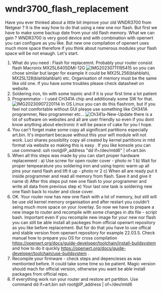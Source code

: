 # wndr3700_flash_replacement
Have you ever thinked about a little bit improve your old WNDR3700 from Netgear ? 
It is the way how to do that using a new one nor flash. But first we have to make some backup date from your old flash memory. What we can gain ? WNDR3700 is very good device and with combination with openwrt you can configure as you like. But new one compilation of openwrt uses much more space therefore if you think about numerous modules your flash space will be not enaugh. Let's start.
1. What do you need :
Flash for replacemnt. Probably your router consist flash Macronix MX25L6405DMI-12G
![IMG20230711195415](https://github.com/jagmic/wndr3700_flash_replacement/assets/127594403/23188cb8-88ac-42ad-aefa-a22cfdd16cc8)
so you can chose similar but larger for example it could be MX25L256(blahblah), MX25L128(blahblahblah) etc. Organisation of memory must be the same like old one. If you have some troubles please check datasheet on website.
3.  Soldering iron, tin with some topnic and if it is your first time a lot patient
4. Programmator - I used CH341A chip and additionaly some SW for that. 
![IMG20230907220114](https://github.com/jagmic/wndr3700_flash_replacement/assets/127594403/96a3cb31-d826-4c90-8e78-ab40c1d3f152)
In OS Linux you can do this flashrom, but if you feel not comfortable without GUI please use something like CH341A programmer, Neo programmer etc... 
![Ch341a-New-Update](https://github.com/jagmic/wndr3700_flash_replacement/assets/127594403/917b75cc-2b0b-46f2-9fc0-847a103fa943)
there is a lot of software on websites and all are user friendly so even if you dont know anything about electronic it will be peace of cake for you I hope.
5. You can't forget make some copy all significant partitions especially art.bin. It's important because without this your wifi module will not work. Luci shares possibility copy all created by kernel partitions in mtd format via website so making this is easy . If you like konsole you can use command:
ssh root@IP_address "dd if=/dev/mtd6" | of=art.bin
6. When all this steps was made by you can start proper hardware replacement : 
a) Use screw for open router cover - photo nr 1
b) Wait for proper tempearature you soldering iron and using topnic warm up all pins your nand flash and lift it up - photo nr 2
c) When all are ready put it inside programmer and read all memory from flash. Save it and give it name
d) After this steps put new one flash to your programmer and write all data from previous step
e) Your last one task is soldering new one flash back to router and close cover.
7. OK. Your router now has new one flash with a lot of memory, but still will be use old kernel memory organisation and after restart you couldn't seing much more space on your /overlay. So now we have to prepare a new image to router and recompile with some changes in dts file - script bash. 
Important even if you recompile new image for your new nor flash you can still be able install all packeges from official openwrt repository as you like before replacement. But for do that you have to use offical and stable version from openwrt repository for example 22.03.5. Check manual how to prepare you OS for cross compilation https://openwrt.org/docs/guide-developer/toolchain/install-buildsystem and how to do it quickly https://openwrt.org/docs/guide-developer/toolchain/use-buildsystem .
8. Recompile your firmware - check steps and depencieses as was mentionted before. It could take some time so be patient. Magic version should mach for official version, otherwise you want be able install packages from official repo.
9. If everything work run your router and restore art partition. Use command dd if=art.bin ssh root@IP_address | of=/dev/mtd6
